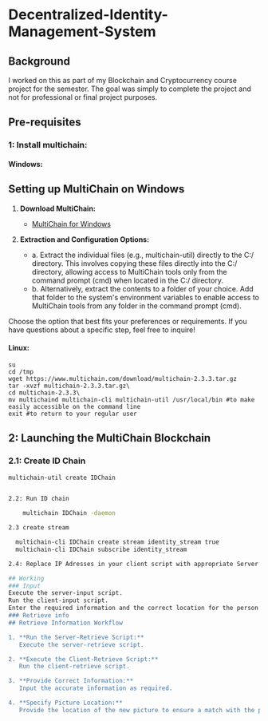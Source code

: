 # Decentralized-Identity-Management-System


## Background
I worked on this as part of my Blockchain and Cryptocurrency course project for the semester. The goal was simply to complete the project and not for professional or final project purposes.

## Pre-requisites

### 1: Install multichain:
#### Windows:
## Setting up MultiChain on Windows

1. **Download MultiChain:**
   - [MultiChain for Windows](https://www.multichain.com/download/multichain-windows-2.3.3.zip)

2. **Extraction and Configuration Options:**
   - a. Extract the individual files (e.g., multichain-util) directly to the C:/ directory. This involves copying these files directly into the C:/ directory, allowing access to MultiChain tools only from the command prompt (cmd) when located in the C:/ directory.
   - b. Alternatively, extract the contents to a folder of your choice. Add that folder to the system's environment variables to enable access to MultiChain tools from any folder in the command prompt (cmd).

Choose the option that best fits your preferences or requirements. If you have questions about a specific step, feel free to inquire!

#### Linux:
	su
	cd /tmp
	wget https://www.multichain.com/download/multichain-2.3.3.tar.gz
	tar -xvzf multichain-2.3.3.tar.gz\
	cd multichain-2.3.3\
	mv multichaind multichain-cli multichain-util /usr/local/bin #to make easily accessible on the command line
	exit #to return to your regular user

## 2: Launching the MultiChain Blockchain

### 2.1: Create ID Chain

```bash
multichain-util create IDChain


2.2: Run ID chain

    multichain IDChain -daemon

2.3 create stream

  multichain-cli IDChain create stream identity_stream true
  multichain-cli IDChain subscribe identity_stream

2.4: Replace IP Adresses in your client script with appropriate Server IP Address

## Working
### Input
Execute the server-input script.
Run the client-input script.
Enter the required information and the correct location for the person's picture. Ensure the picture is clear and front-facing.
### Retrieve info
## Retrieve Information Workflow

1. **Run the Server-Retrieve Script:**
   Execute the server-retrieve script.

2. **Execute the Client-Retrieve Script:**
   Run the client-retrieve script.

3. **Provide Correct Information:**
   Input the accurate information as required.

4. **Specify Picture Location:**
   Provide the location of the new picture to ensure a match with the person retrieving information.


